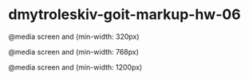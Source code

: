 # dmytroleskiv-goit-markup-hw-06

@media screen and (min-width: 320px)

@media screen and (min-width: 768px)

@media screen and (min-width: 1200px)
